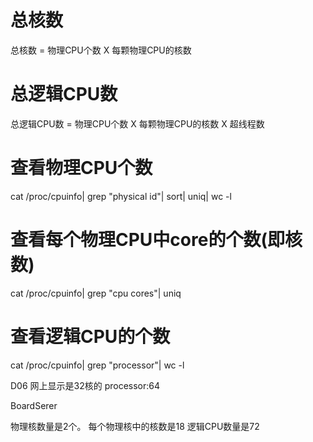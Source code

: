 # 总核数
总核数 = 物理CPU个数 X 每颗物理CPU的核数

# 总逻辑CPU数 
总逻辑CPU数 = 物理CPU个数 X 每颗物理CPU的核数 X 超线程数

# 查看物理CPU个数
cat /proc/cpuinfo| grep "physical id"| sort| uniq| wc -l

# 查看每个物理CPU中core的个数(即核数)
cat /proc/cpuinfo| grep "cpu cores"| uniq

# 查看逻辑CPU的个数
cat /proc/cpuinfo| grep "processor"| wc -l



D06
网上显示是32核的
processor:64

BoardSerer

物理核数量是2个。
每个物理核中的核数是18
逻辑CPU数量是72
